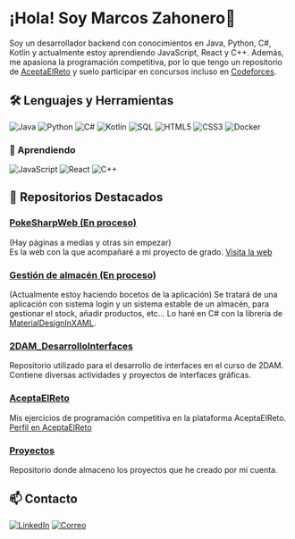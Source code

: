 # ¡Hola! Soy Marcos Zahonero👋

Soy un desarrollador backend con conocimientos en Java, Python, C#, Kotlin y actualmente estoy aprendiendo JavaScript, React y C++. Además, me apasiona la programación competitiva, por lo que tengo un repositorio de [AceptaElReto](https://github.com/Maek0s/AceptaElReto) y suelo participar en concursos incluso en [Codeforces](https://codeforces.com/).

## 🛠️ Lenguajes y Herramientas
![Java](https://img.shields.io/badge/Java-ED8B00?style=for-the-badge&logo=java&logoColor=white)
![Python](https://img.shields.io/badge/Python-3776AB?style=for-the-badge&logo=python&logoColor=white)
![C#](https://img.shields.io/badge/C%23-239120?style=for-the-badge&logo=c-sharp&logoColor=white)
![Kotlin](https://img.shields.io/badge/Kotlin-0095D5?style=for-the-badge&logo=kotlin&logoColor=white)
![SQL](https://img.shields.io/badge/SQL-4479A1?style=for-the-badge&logo=mysql&logoColor=white)
![HTML5](https://img.shields.io/badge/HTML5-E34F26?style=for-the-badge&logo=html5&logoColor=white)
![CSS3](https://img.shields.io/badge/CSS3-1572B6?style=for-the-badge&logo=css3&logoColor=white) 
![Docker](https://img.shields.io/badge/Docker-2496ED?style=for-the-badge&logo=docker&logoColor=white) <br>

### 📖 Aprendiendo
![JavaScript](https://img.shields.io/badge/JavaScript-F7DF1E?style=for-the-badge&logo=javascript&logoColor=black)
![React](https://img.shields.io/badge/React-20232A?style=for-the-badge&logo=react&logoColor=61DAFB)
![C++](https://img.shields.io/badge/C%2B%2B-00599C?style=for-the-badge&logo=c%2B%2B&logoColor=white)

## 🌟 Repositorios Destacados

### [PokeSharpWeb (En proceso)](https://github.com/Maek0s/PokeSharpWeb)
(Hay páginas a medias y otras sin empezar) <br>
Es la web con la que acompañaré a mi proyecto de grado. [Visita la web](https://maek0s.github.io/PokeSharpWeb/)

### [Gestión de almacén (En proceso)](https://github.com/Maek0s/GestionAlmacen)
(Actualmente estoy haciendo bocetos de la aplicación) Se tratará de una aplicación con sistema login y un sistema estable de un almacén, para gestionar el stock, añadir productos, etc...
Lo haré en C# con la librería de [MaterialDesignInXAML](https://github.com/MaterialDesignInXAML/MaterialDesignInXamlToolkit/tree/v2.5.1).

### [2DAM_DesarrolloInterfaces](https://github.com/Maek0s/2DAM_DesarrolloInterfaces)
Repositorio utilizado para el desarrollo de interfaces en el curso de 2DAM. Contiene diversas actividades y proyectos de interfaces gráficas.

### [AceptaElReto](https://github.com/Maek0s/AceptaElReto)
Mis ejercicios de programación competitiva en la plataforma AceptaElReto.
[Perfil en AceptaElReto](https://aceptaelreto.com/user/profile.php?id=32749)

### [Proyectos](https://github.com/Maek0s/Proyectos)
Repositorio donde almaceno los proyectos que he creado por mi cuenta.

## 📫 Contacto
[![LinkedIn](https://img.shields.io/badge/LinkedIn-0A66C2?style=for-the-badge&logo=linkedin&logoColor=white)](https://www.linkedin.com/in/marcos-zahonero-mart%C3%ADnez-41997a335/)
[![Correo](https://img.shields.io/badge/Email-D14836?style=for-the-badge&logo=gmail&logoColor=white)](mailto:marcoszaho@gmail.com)
